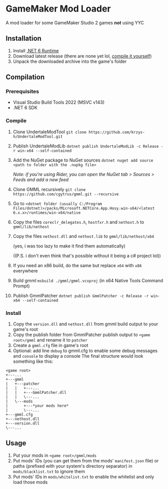 # GameMaker Mod Loader
A mod loader for some GameMaker Studio 2 games ***not*** using YYC

## Installation
1. Install [.NET 6 Runtime](https://dotnet.microsoft.com/en-us/download/dotnet/thank-you/runtime-6.0.3-windows-x64-installer)
2. Download latest release (there are none yet lol, [compile it yourself](#Compilation))
3. Unpack the downloaded archive into the game's folder

## Compilation
### Prerequisites
- Visual Studio Build Tools 2022 (MSVC v143)
- .NET 6 SDK
### Compile
1. Clone UndertaleModTool `git clone https://github.com/krzys-h/UndertaleModTool.git`
2. Publish UndertaleModLib `dotnet publish UndertaleModLib -c Release -r win-x64 --self-contained`
3. Add the NuGet package to NuGet sources `dotnet nuget add source <path to folder with the .nupkg file>`

   *Note: if you're using Rider, you can open the NuGet tab > Sources > Feeds and add a new feed*
4. Clone GMML recursively `git clone https://github.com/cgytrus/gmml.git --recursive`
5. Go to `<dotnet folder (usually C:/Program Files/dotnet)>/packs/Microsoft.NETCore.App.Hosy.win-x64/<latest 6.x.x>/runtimes/win-x64/native`
6. Copy the files `coreclr_delegates.h`, `hostfxr.h` and `nethost.h` to `gmml/lib/nethost`
7. Copy the files `nethost.dll` and `nethost.lib` to `gmml/lib/nethost/x64`

   (yes, i was too lazy to make it find them automatically)

   ((P.S. i don't even think that's possible without it being a c# project lol))
8. If you need an x86 build, do the same but replace `x64` with `x86` everywhere
9. Build gmml `msbuild ./gmml/gmml.vcxproj` (in x64 Native Tools Command Prompt)
10. Publish GmmlPatcher `dotnet publish GmmlPatcher -c Release -r win-x64 --self-contained`
### Install
1. Copy the `version.dll` and `nethost.dll` from gmml build output to your game's root
2. Copy the publish folder from GmmlPatcher publish output to `<game root>/gmml` and rename it to `patcher`
3. Create a `gmml.cfg` file in game's root
4. Optional: add line `debug` to gmml.cfg to enable some debug messages and `console` to display a console
The final structure would look something like this:
```
<game root>
+---...
+---gmml
|   +---patcher
|   |   +---...
|   |   +---GmmlPatcher.dll
|   |   \---...
|   \---mods
|       +---*your mods here*
|       \---...
+---gmml.cfg
+---nethost.dll
+---version.dll
\---...
```

## Usage
1. Put your mods in `<game root>/gmml/mods`
2. Put mods' IDs (you can get them from the mods' `manifest.json` file) or paths (prefixed with your system's directory separator)
   in `mods/blacklist.txt` to ignore them
3. Put mods' IDs in `mods/whitelist.txt` to enable the whitelist and only load those mods

